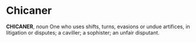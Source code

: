 # Chicaner

**CHICANER**, _noun_ One who uses shifts, turns, evasions or undue artifices, in litigation or disputes; a caviller; a sophister; an unfair disputant.